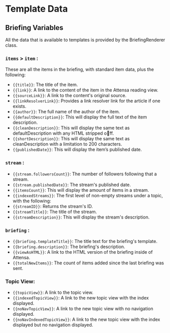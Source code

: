 # Template Data

## Briefing Variables

All the data that is available to templates is provided by the BriefingRenderer class.

### `items` > `item` : 

These are all the items in the briefing, with standard item data, plus the following:

* `{{title}}`: The title of the item.
* `{{link}}`: A link to the content of the item in the Attensa reading view.
* `{{sourceLink}}`: A link to the content's original source.
* `{{linkResolverLink}}`: Provides a link resolver link for the article if one exists.
* `{{author}}`: The full name of the author of the item. 
* `{{defaultDescription}}`: This will display the full text of the item description.
* `{{cleanDescription}}`: This will display the same text as defaultDescription with any HTML stripped off.
* `{{shortDescription}}`: This will display the same text as cleanDescription with a limitation to 200 characters.
* `{{publishedDate}}`: This will display the item’s published date.

### `stream` : 

* `{{stream.followersCount}}`: The number of followers following that a stream.
* `{{stream.publishedDate}}`: The stream's published date.
* `{{itemsCount}}`: This will display the amount of items in a stream. 
* `{{indexedStreams}}`: The first level of non-empty streams under a topic, with the following:
* `{{streamID}}`: Returns the stream's ID.
* `{{streamTitle}}`: The title of the stream.
* `{{streamDescription}}`: This will display the stream's description.

### `briefing` : 

* `{{briefing.templateTitle}}`: The title text for the briefing's template. 
* `{{briefing.description}}`: The briefing's description.
* `{{viewAsHTML}}`: A link to the HTML version of the briefing inside of Attensa.
* `{{totalNewItems}}`: The count of items added since the last briefing was sent. 

### Topic View:

* `{{topicView}}`: A link to the topic view.
* `{{indexedTopicView}}`: A link to the new topic view with the index displayed.
* `{{noNavTopicView}}`: A link to the new topic view with no navigation displayed.
* `{{noNavIndexedTopicView}}`: A link to the new topic view with the index displayed but no navigation displayed.
